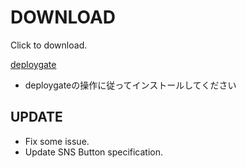 # DOWNLOAD

Click to download.

[deploygate](https://deploygate.com/distributions/f66eead93a4ffecf6700d14850f4f870127d8dfb)


- deploygateの操作に従ってインストールしてください

## UPDATE
  - Fix some issue.
  - Update SNS Button specification.



